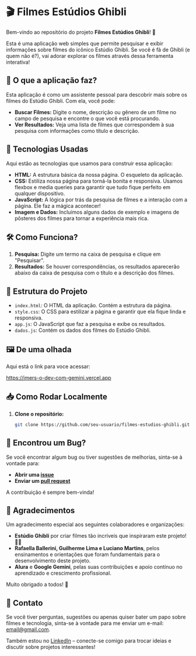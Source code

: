 # 🎬 Filmes Estúdios Ghibli

Bem-vindo ao repositório do projeto **Filmes Estúdios Ghibli**! 🌟

Esta é uma aplicação web simples que permite pesquisar e exibir informações sobre filmes do icônico Estúdio Ghibli. Se você é fã de Ghibli (e quem não é?), vai adorar explorar os filmes através dessa ferramenta interativa!

## 📖 O que a aplicação faz?

Esta aplicação é como um assistente pessoal para descobrir mais sobre os filmes do Estúdio Ghibli. Com ela, você pode:

- **Buscar Filmes:** Digite o nome, descrição ou gênero de um filme no campo de pesquisa e encontre o que você está procurando.
- **Ver Resultados:** Veja uma lista de filmes que correspondem à sua pesquisa com informações como título e descrição.

## 🚀 Tecnologias Usadas

Aqui estão as tecnologias que usamos para construir essa aplicação:

- **HTML:** A estrutura básica da nossa página. O esqueleto da aplicação.
- **CSS:** Estiliza nossa página para torná-la bonita e responsiva. Usamos flexbox e media queries para garantir que tudo fique perfeito em qualquer dispositivo.
- **JavaScript:** A lógica por trás da pesquisa de filmes e a interação com a página. Ele faz a mágica acontecer!
- **Imagem e Dados:** Incluímos alguns dados de exemplo e imagens de pôsteres dos filmes para tornar a experiência mais rica.

## 🛠️ Como Funciona?

1. **Pesquisa:** Digite um termo na caixa de pesquisa e clique em "Pesquisar".
2. **Resultados:** Se houver correspondências, os resultados aparecerão abaixo da caixa de pesquisa com o título e a descrição dos filmes.

## 📂 Estrutura do Projeto

- `index.html`: O HTML da aplicação. Contém a estrutura da página.
- `style.css`: O CSS para estilizar a página e garantir que ela fique linda e responsiva.
- `app.js`: O JavaScript que faz a pesquisa e exibe os resultados.
- `dados.js`: Contém os dados dos filmes do Estúdio Ghibli.

## 🖼️ De uma olhada

Aqui está o link para voce acessar:

https://imers-o-dev-com-gemini.vercel.app

## 📥 Como Rodar Localmente

1. **Clone o repositório:**
   ```bash
   git clone https://github.com/seu-usuario/filmes-estudios-ghibli.git

   ```
  
 ## 🐛 Encontrou um Bug?
Se você encontrar algum bug ou tiver sugestões de melhorias, sinta-se à vontade para:

- **Abrir uma [issue](https://github.com/seu-usuario/filmes-estudios-ghibli/issues)**
- **Enviar um [pull request](https://github.com/seu-usuario/filmes-estudios-ghibli/pulls)**

A contribuição é sempre bem-vinda!

## 🙌 Agradecimentos

Um agradecimento especial aos seguintes colaboradores e organizações:

- **Estúdio Ghibli** por criar filmes tão incríveis que inspiraram este projeto! 🎥✨
- **Rafaella Ballerini, Guilherme Lima e Luciano Martins**, pelos ensinamentos e orientações que foram fundamentais para o desenvolvimento deste projeto.
- **Alura** e **Google Gemini**, pelas suas contribuições e apoio contínuo no aprendizado e crescimento profissional.

Muito obrigado a todos! 🌟


## 📧 Contato

Se você tiver perguntas, sugestões ou apenas quiser bater um papo sobre filmes e tecnologia, sinta-se à vontade para me enviar um e-mail: [email@gmail.com](mailto:email@gmail.com). 

Também estou no [LinkedIn](https://www.linkedin.com/in/luisfeleão/) – conecte-se comigo para trocar ideias e discutir sobre projetos interessantes!



